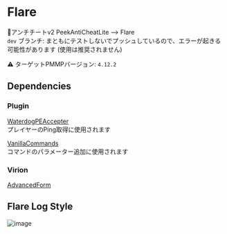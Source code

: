 # Flare

🔌アンチチートv2
PeekAntiCheatLite --> Flare  
`dev` ブランチ: まともにテストしないでプッシュしているので、エラーが起きる可能性があります
(使用は推奨されません)

⚠ ターゲットPMMPバージョン: `4.12.2`

## Dependencies

### Plugin

[WaterdogPEAccepter](https://github.com/NeiroNetwork/WaterdogPEAccepter)  
プレイヤーのPing取得に使用されます  

[VanillaCommands](https://github.com/NeiroNetwork/VanillaCommands)  
コマンドのパラメーター追加に使用されます

### Virion

[AdvancedForm](https://github.com/PJZ9n/AdvancedForm)

## Flare Log Style

![image](https://user-images.githubusercontent.com/70795425/195880474-e2edc780-0882-4f95-a2c3-2f684f8a732e.png)
